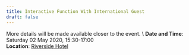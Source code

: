 ```yaml
---
title: Interactive Function With International Guest
draft: false
---
```


More details will be made available closer to the event. \\
**Date and Time**: Saturday 02 May 2020, 15:30-17:00 \
**Location**: [Riverside Hotel](/venue)
